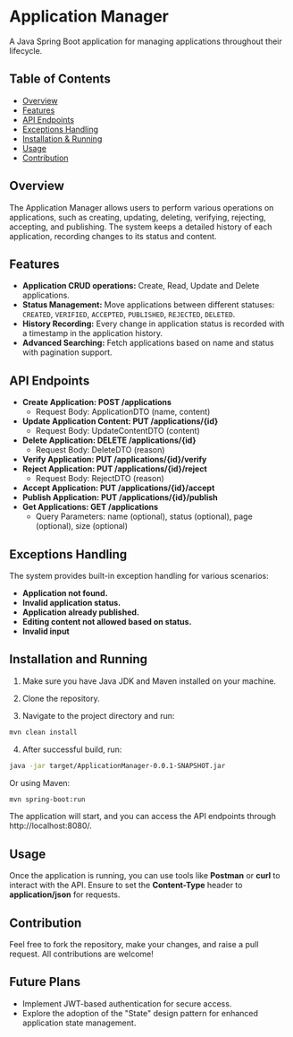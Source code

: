 # Application Manager
A Java Spring Boot application for managing applications throughout their lifecycle.

## Table of Contents
- [Overview](#Overview)
- [Features](#Features)
- [API Endpoints](#API-Endpoints)
- [Exceptions Handling](#Exceptions-Handling)
- [Installation & Running](#Installation-and-Running)
- [Usage](#Usage)
- [Contribution](#Contribution)

## Overview
The Application Manager allows users to perform various operations on applications, such as creating, updating, deleting, verifying, rejecting, accepting, and publishing. The system keeps a detailed history of each application, recording changes to its status and content.
## Features
- __Application CRUD operations:__ Create, Read, Update and Delete applications.
- __Status Management:__ Move applications between different statuses: `CREATED`, `VERIFIED`, `ACCEPTED`, `PUBLISHED`, `REJECTED`, `DELETED`.
- __History Recording:__ Every change in application status is recorded with a timestamp in the application history.
- __Advanced Searching:__ Fetch applications based on name and status with pagination support.

## API Endpoints
- **Create Application: POST /applications**
    - Request Body: ApplicationDTO (name, content)
- **Update Application Content: PUT /applications/{id}**
    - Request Body: UpdateContentDTO (content)
- **Delete Application: DELETE /applications/{id}**
    - Request Body: DeleteDTO (reason)
- **Verify Application: PUT /applications/{id}/verify**
- **Reject Application: PUT /applications/{id}/reject**
    - Request Body: RejectDTO (reason)
- **Accept Application: PUT /applications/{id}/accept**
- **Publish Application: PUT /applications/{id}/publish**
- **Get Applications: GET /applications**
    - Query Parameters: name (optional), status (optional), page (optional), size (optional)
  
## Exceptions Handling
The system provides built-in exception handling for various scenarios:

- __Application not found.__
- __Invalid application status.__
- __Application already published.__
- __Editing content not allowed based on status.__
- __Invalid input__

## Installation and Running
1. Make sure you have Java JDK and Maven installed on your machine.

2. Clone the repository.

3. Navigate to the project directory and run:

```bash
mvn clean install
```
4. After successful build, run:

```bash
java -jar target/ApplicationManager-0.0.1-SNAPSHOT.jar
```
Or using Maven:

```bash
mvn spring-boot:run
```
The application will start, and you can access the API endpoints through http://localhost:8080/.

## Usage
Once the application is running, you can use tools like __Postman__ or __curl__ to interact with the API. Ensure to set the __Content-Type__ header to __application/json__ for requests.

## Contribution
Feel free to fork the repository, make your changes, and raise a pull request. All contributions are welcome!

## Future Plans
- Implement JWT-based authentication for secure access.
- Explore the adoption of the "State" design pattern for enhanced application state management.

